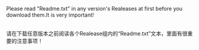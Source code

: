 Please read "Readme.txt" in any version's Realeases at first before you download them.It is very important!

<br>请在下载任意版本之前阅读各个Realease组内的“Readme.txt”文本，里面有很重要的注意事项！
